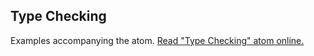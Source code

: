 ## Type Checking

Examples accompanying the atom.
[Read "Type Checking" atom online.](https://stepik.org/lesson/401326/step/1)
